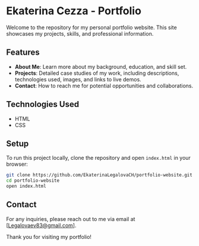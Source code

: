# Ekaterina Cezza - Portfolio

Welcome to the repository for my personal portfolio website. This site showcases my projects, skills, and professional information.

## Features

- **About Me**: Learn more about my background, education, and skill set.
- **Projects**: Detailed case studies of my work, including descriptions, technologies used, images, and links to live demos.
- **Contact**: How to reach me for potential opportunities and collaborations.

## Technologies Used

- HTML
- CSS

## Setup

To run this project locally, clone the repository and open `index.html` in your browser:

```bash
git clone https://github.com/EkaterinaLegalovaCH/portfolio-website.git
cd portfolio-website
open index.html

```

## Contact

For any inquiries, please reach out to me via email at [Legalovaev83@gmail.com].

Thank you for visiting my portfolio!

